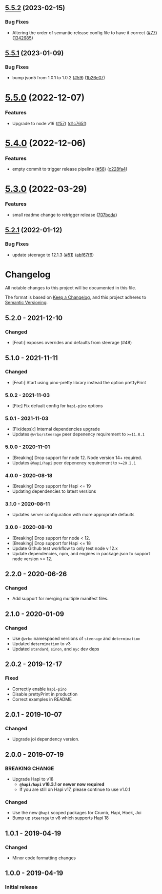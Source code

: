 ## [5.5.2](https://github.com/expediagroup/catalyst-server/compare/v5.5.1...v5.5.2) (2023-02-15)


### Bug Fixes

* Altering the order of semantic release config file to have it correct ([#77](https://github.com/expediagroup/catalyst-server/issues/77)) ([1342685](https://github.com/expediagroup/catalyst-server/commit/1342685b0311257a88573eae277977b3e4582a68))

## [5.5.1](https://github.com/expediagroup/catalyst-server/compare/v5.5.0...v5.5.1) (2023-01-09)


### Bug Fixes

* bump json5 from 1.0.1 to 1.0.2 ([#59](https://github.com/expediagroup/catalyst-server/issues/59)) ([1b26e07](https://github.com/expediagroup/catalyst-server/commit/1b26e07c872045c39e9b0a26b286ee06035d3528))

# [5.5.0](https://github.com/expediagroup/catalyst-server/compare/v5.4.0...v5.5.0) (2022-12-07)


### Features

* Upgrade to node v16 ([#57](https://github.com/expediagroup/catalyst-server/issues/57)) ([d1c765f](https://github.com/expediagroup/catalyst-server/commit/d1c765f103087e3ec0624b8125e401dda29952c7))

# [5.4.0](https://github.com/expediagroup/catalyst-server/compare/v5.3.0...v5.4.0) (2022-12-06)


### Features

* empty commit to trigger release pipeline ([#58](https://github.com/expediagroup/catalyst-server/issues/58)) ([c228fa4](https://github.com/expediagroup/catalyst-server/commit/c228fa46c719322568e7d2047ad4fdb341604aa7))

# [5.3.0](https://github.com/expediagroup/catalyst-server/compare/v5.2.1...v5.3.0) (2022-03-29)

### Features

* small readme change to retrigger release ([707bcda](https://github.com/expediagroup/catalyst-server/commit/707bcda1eab529ea11523324ce303784d9b7d8e5))

## [5.2.1](https://github.com/expediagroup/catalyst-server/compare/v5.2.0...v5.2.1) (2022-01-12)


### Bug Fixes

* update steerage to 12.1.3 ([#51](https://github.com/expediagroup/catalyst-server/issues/51)) ([abf67f6](https://github.com/expediagroup/catalyst-server/commit/abf67f6ce7d1ab05f90cdc47b2b0b7f29fbc5a3c))

# Changelog

All notable changes to this project will be documented in this file.

The format is based on [Keep a Changelog](https://keepachangelog.com/en/1.0.0/),
and this project adheres to [Semantic Versioning](https://semver.org/spec/v2.0.0.html).

## 5.2.0 - 2021-12-10
### Changed
- [Feat:] exposes overrides and defaults from steerage (#48)

## 5.1.0 - 2021-11-11
### Changed
- [Feat:] Start using pino-pretty library instead the option prettyPrint 

### 5.0.2 - 2021-11-03

- [Fix:] Fix defualt config for `hapi-pino` options

### 5.0.1 - 2021-11-03

- [Fix(deps):] Internal dependencies upgrade
- Updates `@vrbo/steerage` peer depenency requirement to `>=11.0.1`

### 5.0.0 - 2020-11-01

- [Breaking] Drop support for node 12. Node version 14+ required.
- Updates `@hapi/hapi` peer depenency requirement to `>=20.2.1`

### 4.0.0 - 2020-08-18

- [Breaking] Drop support for Hapi <= 19
- Updating dependencies to latest versions

### 3.1.0 - 2020-08-11

- Updates server configuration with more appropriate defaults

### 3.0.0 - 2020-08-10

- [Breaking] Drop support for node < 12.
- [Breaking] Drop support for Hapi <= 18
- Update Github test workflow to only test node v 12.x
- Update dependencies, npm, and engines in package.json to support node version >= 12.

## 2.2.0 - 2020-06-26

### Changed

- Add support for merging multiple manifest files.

## 2.1.0 - 2020-01-09

### Changed

- Use `@vrbo` namespaced versions of `steerage` and `determination`
- Updated `determination` to v3
- Updated `standard`, `sinon`, and `nyc` dev deps

## 2.0.2 - 2019-12-17

### Fixed

- Correctly enable `hapi-pino`
- Disable prettyPrint in production
- Correct examples in README

## 2.0.1 - 2019-10-07

### Changed

- Upgrade joi dependency version.

## 2.0.0 - 2019-07-19

### BREAKING CHANGE

- Upgrade Hapi to v18
  - **`@hapi/hapi` v18.3.1 or newer now required**
  - If you are still on Hapi v17, please continue to use v1.0.1

### Changed

- Use the new `@hapi` scoped packages for Crumb, Hapi, Hoek, Joi
- Bump up `steerage` to v8 which supports Hapi 18

## 1.0.1 - 2019-04-19

### Changed

- Minor code formatting changes

## 1.0.0 - 2019-04-19

### Initial release
